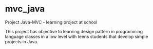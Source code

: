 # mvc_java
Project Java-MVC - learning project at school

This project has objective to learning design pattern in programming language classes in a low level with teens students that develop simple projects in Java.
